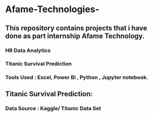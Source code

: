 # Afame-Technologies-

## This repository contains projects that i have done as part internship Afame Technology.

### HR Data Analytics
### Titanic Survival Prediction

### Tools Used : Excel, Power BI , Python , Jupyter notebook.

## Titanic Survival Prediction: 

### Data Source : Kaggle/ Titanic Data Set
